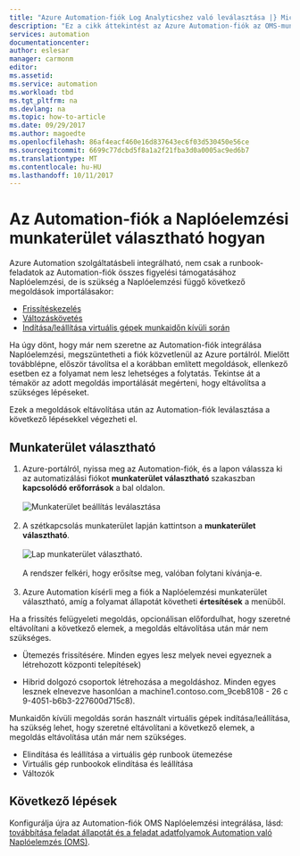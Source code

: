 ```yaml
---
title: "Azure Automation-fiók Log Analyticshez való leválasztása |} Microsoft Docs"
description: "Ez a cikk áttekintést az Azure Automation-fiók az OMS-munkaterület választható módjáról."
services: automation
documentationcenter: 
author: eslesar
manager: carmonm
editor: 
ms.assetid: 
ms.service: automation
ms.workload: tbd
ms.tgt_pltfrm: na
ms.devlang: na
ms.topic: how-to-article
ms.date: 09/29/2017
ms.author: magoedte
ms.openlocfilehash: 86af4eacf460e16d837643ec6f03d530450e56ce
ms.sourcegitcommit: 6699c77dcbd5f8a1a2f21fba3d0a0005ac9ed6b7
ms.translationtype: MT
ms.contentlocale: hu-HU
ms.lasthandoff: 10/11/2017
---
```

# <a name="how-to-unlink-your-automation-account-from-a-log-analytics-workspace"></a>Az Automation-fiók a Naplóelemzési munkaterület választható hogyan

Azure Automation szolgáltatásbeli integrálható, nem csak a runbook-feladatok az Automation-fiók összes figyelési támogatásához Naplóelemzési, de is szükség a Naplóelemzési függő következő megoldások importálásakor:

* [Frissítéskezelés](../operations-management-suite/oms-solution-update-management.md)
* [Változáskövetés](../log-analytics/log-analytics-change-tracking.md)
* [Indítása/leállítása virtuális gépek munkaidőn kívüli során](automation-solution-vm-management.md)
 
Ha úgy dönt, hogy már nem szeretne az Automation-fiók integrálása Naplóelemzési, megszüntetheti a fiók közvetlenül az Azure portálról.  Mielőtt továbblépne, először távolítsa el a korábban említett megoldások, ellenkező esetben ez a folyamat nem lesz lehetséges a folytatás.  Tekintse át a témakör az adott megoldás importálását megérteni, hogy eltávolítsa a szükséges lépéseket.  

Ezek a megoldások eltávolítása után az Automation-fiók leválasztása a következő lépésekkel végezheti el.

## <a name="unlink-workspace"></a>Munkaterület választható

1. Azure-portálról, nyissa meg az Automation-fiók, és a lapon válassza ki az automatizálási fiókot **munkaterület választható** szakaszban **kapcsolódó erőforrások** a bal oldalon.<br><br> ![Munkaterület beállítás leválasztása](media/automation-unlink-from-log-analytics/automation-unlink-workspace-option.png)<br><br>  
2. A szétkapcsolás munkaterület lapján kattintson a **munkaterület választható**.<br><br> ![Lap munkaterület választható](media/automation-unlink-from-log-analytics/automation-unlink-workspace-blade.png).<br><br>  A rendszer felkéri, hogy erősítse meg, valóban folytani kívánja-e.<br><br>
3. Azure Automation kísérli meg a fiók a Naplóelemzési munkaterület választható, amíg a folyamat állapotát követheti **értesítések** a menüből.

Ha a frissítés felügyeleti megoldás, opcionálisan előfordulhat, hogy szeretné eltávolítani a következő elemek, a megoldás eltávolítása után már nem szükséges.

* Ütemezés frissítésére.  Minden egyes lesz melyek nevei egyeznek a létrehozott központi telepítések)

* Hibrid dolgozó csoportok létrehozása a megoldáshoz.  Minden egyes lesznek elnevezve hasonlóan a machine1.contoso.com_9ceb8108 - 26 c 9-4051-b6b3-227600d715c8).

Munkaidőn kívüli megoldás során használt virtuális gépek indítása/leállítása, ha szükség lehet, hogy szeretné eltávolítani a következő elemek, a megoldás eltávolítása után már nem szükséges.

* Elindítása és leállítása a virtuális gép runbook ütemezése 
* Virtuális gép runbookok elindítása és leállítása
* Változók   

## <a name="next-steps"></a>Következő lépések

Konfigurálja újra az Automation-fiók OMS Naplóelemzési integrálása, lásd: [továbbítása feladat állapotát és a feladat adatfolyamok Automation való Naplóelemzés (OMS)](automation-manage-send-joblogs-log-analytics.md). 